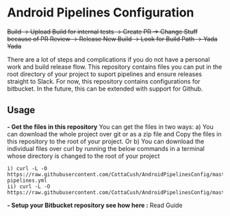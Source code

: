 # Android Pipelines Configuration  

~~Build -> Upload Build for internal tests -> Create PR -> Change Stuff because of PR Review -> Release New Build -> Look for Build Path -> Yada Yada~~

There are a lot of steps and complications if you do not have a personal work and build release flow. 
This repository contains files you can put in the root directory of your project to suport pipelines and ensure releases straight to Slack.
For now, this repository contains configurations for bitbucket. In the future, this can be extended with support for Github.  
  
  
## Usage  

**- Get the files in this repository**
You can get the files in two ways:
  a)  You can download the whole project over git or as a zip file and Copy the files in this repository  to the root of your project. 
  Or 
  b) You can download the individual files over curl by running the below commands in a terminal  whose directory is changed to the root of your project

    i) curl -L -O https://raw.githubusercontent.com/CottaCush/AndroidPipelinesConfig/master/bitbucket-pipelines.yml
    ii) curl -L -O https://raw.githubusercontent.com/CottaCush/AndroidPipelinesConfig/master/latestbuild.sh
   

 **- Setup your Bitbucket repository see how here :**
 Read Guide 